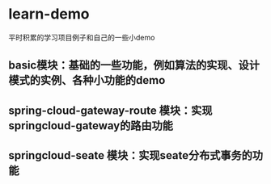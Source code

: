 # learn-demo
平时积累的学习项目例子和自己的一些小demo

## basic模块：基础的一些功能，例如算法的实现、设计模式的实例、各种小功能的demo
## spring-cloud-gateway-route 模块：实现springcloud-gateway的路由功能
## springcloud-seate 模块：实现seate分布式事务的功能
